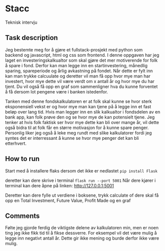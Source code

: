 # Stacc
Teknisk intervju

## Task description

Jeg bestemte meg for å gjøre et fullstack-prosjekt med python som backend og javascript, html og css som frontend.
I denne oppgaven har jeg laget en investeringskalkualtor som skal gjøre det mer motiverende for folk å spare i fond. 
Derfor kan man legge inn en startinvestering, månedlig sparing, spareperiode og årlig avkastning på fondet.
Når dette er fylt inn kan man trykke calcuulate og deretter vil man få opp hvor mye man har investert, hvor mye dette vil
være verdt om x antall år og hvor mye du har tjent. Du vil også få opp en graf som sammenligner hva du kunne forventet å få dersom 
lot pengene være i banken istedenfor. 

Tanken med denne fondskalkulatoren er at folk skal kunne se hvor sterk eksponensiell vekst er og hvor mye man kan tjene på å legge inn et fast beløp over lang tid.
Hvis man legger inn en slik kalkualtor i fondsdelen av en bank app, kan folk prøve den og se hvor mye de kan potensielt tjene.
Jeg tenker at hvis folk faktisk ser hvor mye dette kan bli over mange år, vil dette også bidra til at folk får en større motivasjon for å kunne spare penger.
Personlig liker jeg også å leke meg rundt med slike kalkulatorer fordi jeg syntes det er interressant å kunne se hvor mye penger det kan bli etterhvert.


## How to run

Start med å installere flaks dersom det ikke er nedlastet
```pip install Flask```

deretter kan dere skrive i terminal
```flask run --port 5001```
Når dere kjører i terminal kan dere åpne på linken: http://127.0.0.1:5001

Deretter kan dere fylle ut verdiene i boksene, trykk calculate of dere skal få opp en Total Investment, Future Value, Profit Made og en graf

## Comments
Følte jeg gjorde ferdig de viktigste delene av kalkulatoren min, men er noen ting jeg ikke fikk tid til å fikse dessverre. For eksempel vil 
det være mulig å legge inn negativt antall år. Dette gir ikke mening og burde derfor ikke være mulig.
